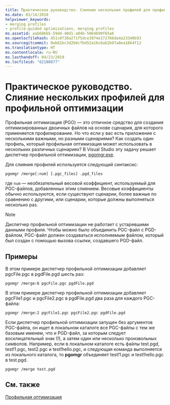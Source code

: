 ```yaml
---
title: Практическое руководство. Слияние нескольких профилей для профильной оптимизации
ms.date: 03/14/2018
helpviewer_keywords:
- merging profiles
- profile-guided optimizations, merging profiles
ms.assetid: aab686b5-59dd-40d1-a04b-5064690f65a6
ms.openlocfilehash: 451c0f30a271f5dce3974e172766da4a23340b93
ms.sourcegitcommit: 0ab61bc3d2b6cfbd52a16c6ab2b97a8ea1864f12
ms.translationtype: HT
ms.contentlocale: ru-RU
ms.lasthandoff: 04/23/2019
ms.locfileid: "62188877"
---
```

# <a name="how-to-merge-multiple-pgo-profiles-into-a-single-profile"></a>Практическое руководство. Слияние нескольких профилей для профильной оптимизации

Профильная оптимизация (PGO) — это отличное средство для создания оптимизированных двоичных файлов на основе сценария, для которого применяется профилирование. Но что если у вас есть приложение с несколькими важными, но разными сценариями? Как создать один профиль, который профильная оптимизация может использовать в нескольких различных сценариях? В Visual Studio эту задачу решает диспетчер профильной оптимизации, [pgomgr.exe](pgomgr.md).

Для слияния профилей используется следующий синтаксис:

`pgomgr /merge[:num] [.pgc_files] .pgd_files`

где `num` — необязательный весовой коэффициент, используемый для PGC-файлов, добавленных этим слиянием. Весовые коэффициенты обычно используются, если существуют сценарии, более важные по сравнению с другими, или сценарии, которые должны выполняться несколько раз.

> [!NOTE]
> Диспетчер профильной оптимизации не работает с устаревшими данными профиля. Чтобы можно было объединить PGC-файл с PGD-файлом, PGC-файл должен создаваться исполняемым файлом, который был создан с помощью вызова ссылки, создавшего PGD-файл.

## <a name="examples"></a>Примеры

В этом примере диспетчер профильной оптимизации добавляет pgcFile.pgc в pgdFile.pgd шесть раз:

`pgomgr /merge:6 pgcFile.pgc pgdFile.pgd`

В этом примере диспетчер профильной оптимизации добавляет pgcFile1.pgc и pgcFile2.pgc в pgdFile.pgd два раза для каждого PGC-файла:

`pgomgr /merge:2 pgcFile1.pgc pgcFile2.pgc pgdFile.pgd`

Если диспетчер профильной оптимизации запущен без аргументов PGC-файла, он ищет в локальном каталоге все PGC-файлы с тем же базовым именем, что и PGD-файл, за которым следует восклицательный знак (!), а затем один или несколько произвольных символов. Например, если в локальном каталоге есть файлы test.pgd, test!1.pgc, test2.pgc и test!hello.pgc, и следующая команда выполняется из локального каталога, то **pgomgr** объединяет test!1.pgc и test!hello.pgc в test.pgd.

`pgomgr /merge test.pgd`

## <a name="see-also"></a>См. также

[Профильная оптимизация](profile-guided-optimizations.md)
